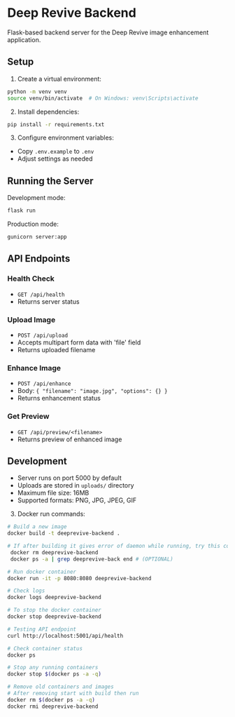 # Deep Revive Backend

Flask-based backend server for the Deep Revive image enhancement application.

## Setup

1. Create a virtual environment:

```bash
python -m venv venv
source venv/bin/activate  # On Windows: venv\Scripts\activate
```

2. Install dependencies:

```bash
pip install -r requirements.txt
```

3. Configure environment variables:

- Copy `.env.example` to `.env`
- Adjust settings as needed

## Running the Server

Development mode:

```bash
flask run
```

Production mode:

```bash
gunicorn server:app
```

## API Endpoints

### Health Check

- `GET /api/health`
- Returns server status

### Upload Image

- `POST /api/upload`
- Accepts multipart form data with 'file' field
- Returns uploaded filename

### Enhance Image

- `POST /api/enhance`
- Body: `{ "filename": "image.jpg", "options": {} }`
- Returns enhancement status

### Get Preview

- `GET /api/preview/<filename>`
- Returns preview of enhanced image

## Development

- Server runs on port 5000 by default
- Uploads are stored in `uploads/` directory
- Maximum file size: 16MB
- Supported formats: PNG, JPG, JPEG, GIF

3. Docker run commands:

```bash
# Build a new image
docker build -t deeprevive-backend .

# If after building it gives error of daemon while running, try this command first then run
 docker rm deeprevive-backend
 docker ps -a | grep deeprevive-back end # (OPTIONAL)

# Run docker container
docker run -it -p 8080:8080 deeprevive-backend

# Check logs
docker logs deeprevive-backend

# To stop the docker container
docker stop deeprevive-backend

# Testing API endpoint
curl http://localhost:5001/api/health

# Check container status
docker ps

# Stop any running containers
docker stop $(docker ps -a -q)

# Remove old containers and images
# After removing start with build then run
docker rm $(docker ps -a -q)
docker rmi deeprevive-backend
```
